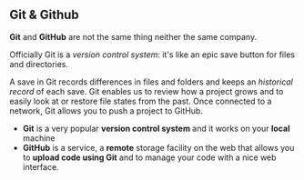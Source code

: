 ## Git & Github

**Git** and **GitHub** are not the same thing neither the same company.

Officially Git is a *version control system*: it's like an epic save button for files and directories.

A save in Git records differences in files and folders and keeps an *historical record* of each save.
Git enables us to review how a project grows and to easily look at or restore file states from the past.
Once connected to a network, Git allows you to push a project to GitHub.

- **Git** is a very popular **version control system** and it works on your **local** machine
- **GitHub** is a service, a **remote** storage facility on the web that allows you to **upload code using Git** and to manage your code with a nice web interface.<br>

